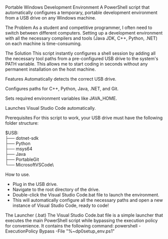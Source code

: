 Portable Windows Development Environment
A PowerShell script that automatically configures a temporary, portable development environment from a USB drive on any Windows machine.

The Problem
As a student and competitive programmer, I often need to switch between different computers. Setting up a development environment with all the necessary compilers and tools (Java JDK, C++, Python, .NET) on each machine is time-consuming.

The Solution
This script instantly configures a shell session by adding all the necessary tool paths from a pre-configured USB drive to the system's PATH variable. This allows me to start coding in seconds without any permanent installation on the host machine.

Features
Automatically detects the correct USB drive.

Configures paths for C++, Python, Java, .NET, and Git.

Sets required environment variables like JAVA_HOME.

Launches Visual Studio Code automatically.

Prerequisites
For this script to work, your USB drive must have the following folder structure:

$USB:\
├── dotnet-sdk\
├── Python\
├── msys64\
├── Java\
├── PortableGit\
└── MicrosoftVSCode\

How to use.

* Plug in the USB drive.
* Navigate to the root directory of the drive.
* Double-click the Visual Studio Code.bat file to launch the environment.
* This will automatically configure all the necessary paths and open a new instance of Visual Studio Code, ready to code!

The Launcher (.bat)
The Visual Studio Code.bat file is a simple launcher that executes the main PowerShell script while bypassing the execution policy for convenience. It contains the following command:
powershell -ExecutionPolicy Bypass -File "%~dp0setup_env.ps1"
